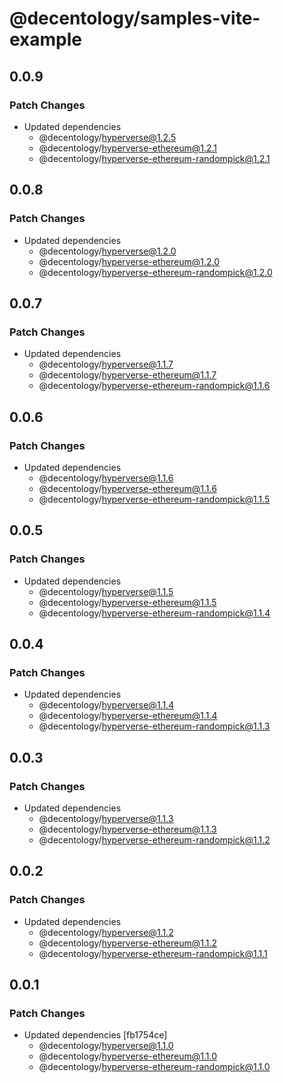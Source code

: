# @decentology/samples-vite-example

## 0.0.9

### Patch Changes

-   Updated dependencies
    -   @decentology/hyperverse@1.2.5
    -   @decentology/hyperverse-ethereum@1.2.1
    -   @decentology/hyperverse-ethereum-randompick@1.2.1

## 0.0.8

### Patch Changes

-   Updated dependencies
    -   @decentology/hyperverse@1.2.0
    -   @decentology/hyperverse-ethereum@1.2.0
    -   @decentology/hyperverse-ethereum-randompick@1.2.0

## 0.0.7

### Patch Changes

-   Updated dependencies
    -   @decentology/hyperverse@1.1.7
    -   @decentology/hyperverse-ethereum@1.1.7
    -   @decentology/hyperverse-ethereum-randompick@1.1.6

## 0.0.6

### Patch Changes

-   Updated dependencies
    -   @decentology/hyperverse@1.1.6
    -   @decentology/hyperverse-ethereum@1.1.6
    -   @decentology/hyperverse-ethereum-randompick@1.1.5

## 0.0.5

### Patch Changes

-   Updated dependencies
    -   @decentology/hyperverse@1.1.5
    -   @decentology/hyperverse-ethereum@1.1.5
    -   @decentology/hyperverse-ethereum-randompick@1.1.4

## 0.0.4

### Patch Changes

-   Updated dependencies
    -   @decentology/hyperverse@1.1.4
    -   @decentology/hyperverse-ethereum@1.1.4
    -   @decentology/hyperverse-ethereum-randompick@1.1.3

## 0.0.3

### Patch Changes

-   Updated dependencies
    -   @decentology/hyperverse@1.1.3
    -   @decentology/hyperverse-ethereum@1.1.3
    -   @decentology/hyperverse-ethereum-randompick@1.1.2

## 0.0.2

### Patch Changes

-   Updated dependencies
    -   @decentology/hyperverse@1.1.2
    -   @decentology/hyperverse-ethereum@1.1.2
    -   @decentology/hyperverse-ethereum-randompick@1.1.1

## 0.0.1

### Patch Changes

-   Updated dependencies [fb1754ce]
    -   @decentology/hyperverse@1.1.0
    -   @decentology/hyperverse-ethereum@1.1.0
    -   @decentology/hyperverse-ethereum-randompick@1.1.0
